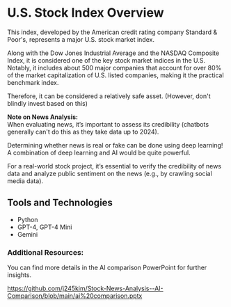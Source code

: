 # U.S. Stock Index Overview

This index, developed by the American credit rating company Standard & Poor's, represents a major U.S. stock market index.

Along with the Dow Jones Industrial Average and the NASDAQ Composite Index, it is considered one of the key stock market indices in the U.S. Notably, it includes about 500 major companies that account for over 80% of the market capitalization of U.S. listed companies, making it the practical benchmark index.

Therefore, it can be considered a relatively safe asset. (However, don't blindly invest based on this)

**Note on News Analysis:**  
When evaluating news, it’s important to assess its credibility (chatbots generally can't do this as they take data up to 2024). 

Determining whether news is real or fake can be done using deep learning! A combination of deep learning and AI would be quite powerful.

For a real-world stock project, it’s essential to verify the credibility of news data and analyze public sentiment on the news (e.g., by crawling social media data).

## Tools and Technologies
- Python
- GPT-4, GPT-4 Mini
- Gemini

### Additional Resources:
You can find more details in the AI comparison PowerPoint for further insights.

https://github.com/j245kim/Stock-News-Analysis--AI-Comparison/blob/main/ai%20comparison.pptx
